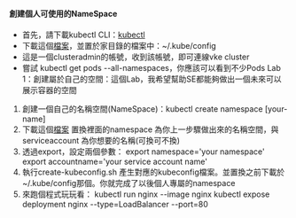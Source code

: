 #### 創建個人可使用的NameSpace
* 首先，請下載kubectl CLI：[kubectl](https://kubernetes.io/docs/tasks/tools/install-kubectl/)
* 下載這個[檔案](https://github.com/cdan/vfsi-hol/blob/master/create-account/kubeconfig)，並置於家目錄的檔案中：~/.kube/config
* 這是一個clusteradmin的帳號，收到該帳號，即可連線vke cluster
* 嘗試 kubectl get pods --all-namespaces，你應該可以看到不少Pods
Lab 1：創建屬於自己的空間：這個Lab，我希望幫助SE都能夠做出一個未來可以展示容器的空間
1. 創建一個自己的名稱空間(NameSpace)：kubectl create namespace [your-name]
2. 下載這個[檔案](https://github.com/cdan/vfsi-hol/blob/master/create-account/02-create-namespace-admin.yaml)
   置換裡面的namespace 為你上一步驟做出來的名稱空間，與
   serviceaccount 為你想要的名稱(可換可不換)
3. 透過export，設定兩個參數：
   export namespace='your namespace'
   export accountname='your service account name'
4. 執行create-kubeconfig.sh 產生對應的kubeconfig檔案。並置換之前下載於~/.kube/config那個。你就完成了以後個人專屬的namespace
5. 來跑個程式玩玩看：
   kubectl run nginx --image nginx
   kubectl expose deployment nginx --type=LoadBalancer --port=80